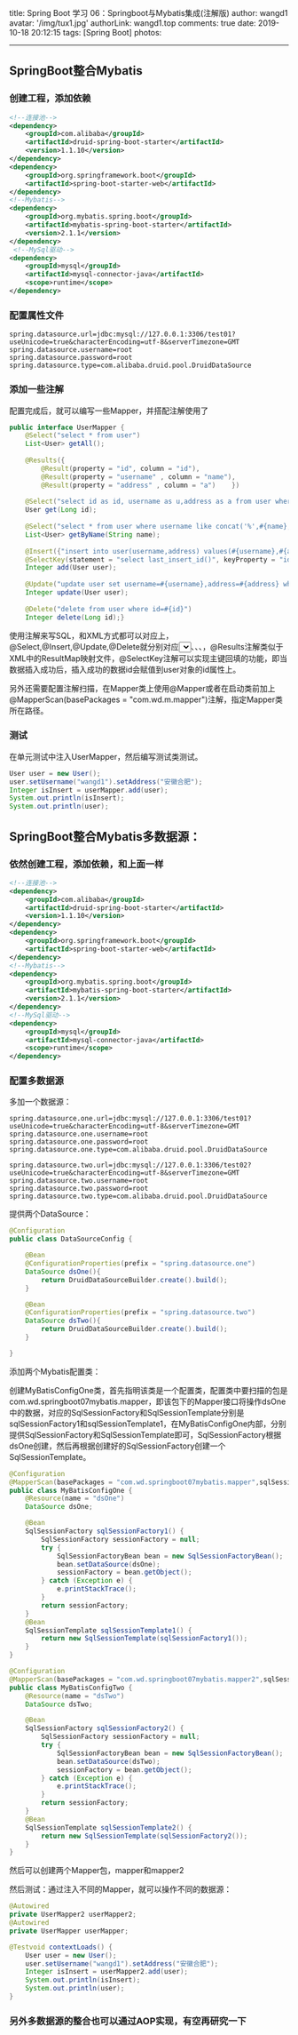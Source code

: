 title: Spring Boot 学习 06：Springboot与Mybatis集成(注解版)
author: wangd1
avatar: '/img/tux1.jpg'
authorLink: wangd1.top
comments: true
date: 2019-10-18 20:12:15
tags: [Spring Boot]
photos:

---

## SpringBoot整合Mybatis

### 创建工程，添加依赖

```xml
<!--连接池-->
<dependency>
    <groupId>com.alibaba</groupId>
    <artifactId>druid-spring-boot-starter</artifactId>
    <version>1.1.10</version>
</dependency>
<dependency>
    <groupId>org.springframework.boot</groupId>
    <artifactId>spring-boot-starter-web</artifactId>
</dependency>
<!--Mybatis-->
<dependency>
    <groupId>org.mybatis.spring.boot</groupId>
    <artifactId>mybatis-spring-boot-starter</artifactId>
    <version>2.1.1</version>
</dependency>
 <!--MySql驱动-->
<dependency>
    <groupId>mysql</groupId>
    <artifactId>mysql-connector-java</artifactId>
    <scope>runtime</scope>
</dependency>
```

<!--more-->

### 配置属性文件

```properties
spring.datasource.url=jdbc:mysql://127.0.0.1:3306/test01?useUnicode=true&characterEncoding=utf-8&serverTimezone=GMT
spring.datasource.username=root
spring.datasource.password=root
spring.datasource.type=com.alibaba.druid.pool.DruidDataSource
```

### 添加一些注解

配置完成后，就可以编写一些Mapper，并搭配注解使用了

```java
public interface UserMapper {    
    @Select("select * from user")    
    List<User> getAll();   
    
    @Results({            
        @Result(property = "id", column = "id"),            
        @Result(property = "username" , column = "name"),            
        @Result(property = "address" , column = "a")    })    
    
    @Select("select id as id, username as u,address as a from user where id=#{id}")    
    User get(Long id);    
    
    @Select("select * from user where username like concat('%',#{name},'%')")    
    List<User> getByName(String name);   
    
    @Insert({"insert into user(username,address) values(#{username},#{address})"})   
    @SelectKey(statement = "select last_insert_id()", keyProperty = "id", before = false, resultType = Long.class)    
    Integer add(User user);    
    
    @Update("update user set username=#{username},address=#{address} where id=#{id}")    
    Integer update(User user);    
    
    @Delete("delete from user where id=#{id}")    
    Integer delete(Long id);}
```

使用注解来写SQL，和XML方式都可以对应上，@Select,@Insert,@Update,@Delete就分别对应<select></select>、<insert></insert>、<update></update>、<delete></delete>，@Results注解类似于XML中的ResultMap映射文件，@SelectKey注解可以实现主键回填的功能，即当数据插入成功后，插入成功的数据id会赋值到user对象的id属性上。

另外还需要配置注解扫描，在Mapper类上使用@Mapper或者在启动类前加上@MapperScan(basePackages = "com.wd.m.mapper")注解，指定Mapper类所在路径。

### 测试

在单元测试中注入UserMapper，然后编写测试类测试。

```java
User user = new User();
user.setUsername("wangd1").setAddress("安徽合肥");
Integer isInsert = userMapper.add(user);
System.out.println(isInsert);
System.out.println(user);
```



## SpringBoot整合Mybatis多数据源：

### 依然创建工程，添加依赖，和上面一样

```xml
<!--连接池-->
<dependency>
    <groupId>com.alibaba</groupId>
    <artifactId>druid-spring-boot-starter</artifactId>
    <version>1.1.10</version>
</dependency>
<dependency>
    <groupId>org.springframework.boot</groupId>
    <artifactId>spring-boot-starter-web</artifactId>
</dependency>
<!--Mybatis-->
<dependency>
    <groupId>org.mybatis.spring.boot</groupId>
    <artifactId>mybatis-spring-boot-starter</artifactId>
    <version>2.1.1</version>
</dependency>
<!--MySql驱动-->
<dependency>
    <groupId>mysql</groupId>
    <artifactId>mysql-connector-java</artifactId>
    <scope>runtime</scope>
</dependency>
```

### 配置多数据源

多加一个数据源：

```properties
spring.datasource.one.url=jdbc:mysql://127.0.0.1:3306/test01?useUnicode=true&characterEncoding=utf-8&serverTimezone=GMT
spring.datasource.one.username=root
spring.datasource.one.password=root
spring.datasource.one.type=com.alibaba.druid.pool.DruidDataSource

spring.datasource.two.url=jdbc:mysql://127.0.0.1:3306/test02?useUnicode=true&characterEncoding=utf-8&serverTimezone=GMT
spring.datasource.two.username=root
spring.datasource.two.password=root
spring.datasource.two.type=com.alibaba.druid.pool.DruidDataSource

```

提供两个DataSource：

```java
@Configuration
public class DataSourceConfig {

    @Bean
    @ConfigurationProperties(prefix = "spring.datasource.one")
    DataSource dsOne(){
        return DruidDataSourceBuilder.create().build();
    }

    @Bean
    @ConfigurationProperties(prefix = "spring.datasource.two")
    DataSource dsTwo(){
        return DruidDataSourceBuilder.create().build();
    }

}
```

添加两个Mybatis配置类：

创建MyBatisConfigOne类，首先指明该类是一个配置类，配置类中要扫描的包是com.wd.springboot07mybatis.mapper，即该包下的Mapper接口将操作dsOne中的数据，对应的SqlSessionFactory和SqlSessionTemplate分别是sqlSessionFactory1和sqlSessionTemplate1，在MyBatisConfigOne内部，分别提供SqlSessionFactory和SqlSessionTemplate即可，SqlSessionFactory根据dsOne创建，然后再根据创建好的SqlSessionFactory创建一个SqlSessionTemplate。

```java
@Configuration
@MapperScan(basePackages = "com.wd.springboot07mybatis.mapper",sqlSessionFactoryRef = "sqlSessionFactory1",sqlSessionTemplateRef = "sqlSessionTemplate1")
public class MyBatisConfigOne {
    @Resource(name = "dsOne")
    DataSource dsOne;

    @Bean
    SqlSessionFactory sqlSessionFactory1() {
        SqlSessionFactory sessionFactory = null;
        try {
            SqlSessionFactoryBean bean = new SqlSessionFactoryBean();
            bean.setDataSource(dsOne);
            sessionFactory = bean.getObject();
        } catch (Exception e) {
            e.printStackTrace();
        }
        return sessionFactory;
    }
    @Bean
    SqlSessionTemplate sqlSessionTemplate1() {
        return new SqlSessionTemplate(sqlSessionFactory1());
    }
}
```

```java
@Configuration
@MapperScan(basePackages = "com.wd.springboot07mybatis.mapper2",sqlSessionFactoryRef = "sqlSessionFactory2",sqlSessionTemplateRef = "sqlSessionTemplate2")
public class MyBatisConfigTwo {
    @Resource(name = "dsTwo")
    DataSource dsTwo;

    @Bean
    SqlSessionFactory sqlSessionFactory2() {
        SqlSessionFactory sessionFactory = null;
        try {
            SqlSessionFactoryBean bean = new SqlSessionFactoryBean();
            bean.setDataSource(dsTwo);
            sessionFactory = bean.getObject();
        } catch (Exception e) {
            e.printStackTrace();
        }
        return sessionFactory;
    }
    @Bean
    SqlSessionTemplate sqlSessionTemplate2() {
        return new SqlSessionTemplate(sqlSessionFactory2());
    }
}
```

然后可以创建两个Mapper包，mapper和mapper2

然后测试：通过注入不同的Mapper，就可以操作不同的数据源：

```java
@Autowired
private UserMapper2 userMapper2;
@Autowired
private UserMapper userMapper;

@Testvoid contextLoads() {   
    User user = new User();    
    user.setUsername("wangd1").setAddress("安徽合肥");    
    Integer isInsert = userMapper2.add(user);    
    System.out.println(isInsert);    
    System.out.println(user);    
}
```

### 另外多数据源的整合也可以通过AOP实现，有空再研究一下














